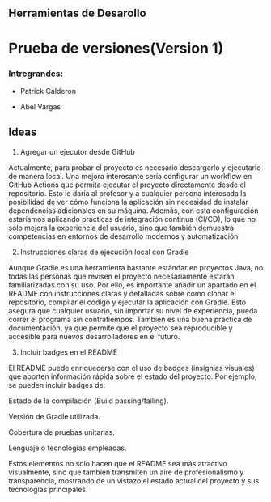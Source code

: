 ## Herramientas de Desarollo

# Prueba de versiones(Version 1)

### Intregrandes:

- Patrick Calderon

- Abel Vargas

## Ideas
1. Agregar un ejecutor desde GitHub

Actualmente, para probar el proyecto es necesario descargarlo y ejecutarlo de manera local. Una mejora interesante sería configurar un workflow en GitHub Actions que permita ejecutar el proyecto directamente desde el repositorio. Esto le daría al profesor y a cualquier persona interesada la posibilidad de ver cómo funciona la aplicación sin necesidad de instalar dependencias adicionales en su máquina.
Además, con esta configuración estaríamos aplicando prácticas de integración continua (CI/CD), lo que no solo mejora la experiencia del usuario, sino que también demuestra competencias en entornos de desarrollo modernos y automatización.

2. Instrucciones claras de ejecución local con Gradle

Aunque Gradle es una herramienta bastante estándar en proyectos Java, no todas las personas que revisen el proyecto necesariamente estarán familiarizadas con su uso. Por ello, es importante añadir un apartado en el README con instrucciones claras y detalladas sobre cómo clonar el repositorio, compilar el código y ejecutar la aplicación con Gradle.
Esto asegura que cualquier usuario, sin importar su nivel de experiencia, pueda correr el programa sin contratiempos. También es una buena práctica de documentación, ya que permite que el proyecto sea reproducible y accesible para nuevos desarrolladores en el futuro.

3. Incluir badges en el README

El README puede enriquecerse con el uso de badges (insignias visuales) que aporten información rápida sobre el estado del proyecto. Por ejemplo, se pueden incluir badges de:

Estado de la compilación (Build passing/failing).

Versión de Gradle utilizada.

Cobertura de pruebas unitarias.

Lenguaje o tecnologías empleadas.

Estos elementos no solo hacen que el README sea más atractivo visualmente, sino que también transmiten un aire de profesionalismo y transparencia, mostrando de un vistazo el estado actual del proyecto y sus tecnologías principales.

